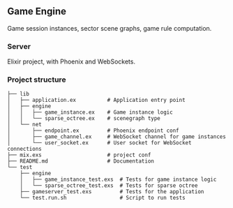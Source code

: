 ## Game Engine

Game session instances, sector scene graphs, game rule computation.

### Server

Elixir project, with Phoenix and WebSockets.

### Project structure
```
├── lib
│   ├── application.ex          # Application entry point
│   ├── engine
│   │   ├── game_instance.ex    # Game instance logic
│   │   └── sparse_octree.ex    # scenegraph type
│   └── net
│       ├── endpoint.ex         # Phoenix endpoint conf
│       ├── game_channel.ex     # WebSocket channel for game instances
│       └── user_socket.ex      # User socket for WebSocket connections
├── mix.exs                     # project conf
├── README.md                   # Documentation
└── test
    ├── engine
    │   ├── game_instance_test.exs  # Tests for game instance logic
    │   └── sparse_octree_test.exs  # Tests for sparse octree
    ├── gameserver_test.exs         # Tests for the application
    └── test.run.sh                 # Script to run tests
```



